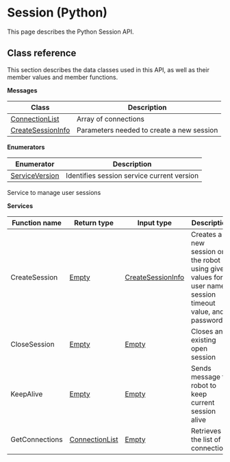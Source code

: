 # Session \(Python\)

This page describes the Python Session API.

## Class reference

This section describes the data classes used in this API, as well as their member values and member functions.

 **Messages** 

|Class|Description|
|-----|-----------|
|[ConnectionList](../messages/Session/ConnectionList.md#)|Array of connections|
|[CreateSessionInfo](../messages/Session/CreateSessionInfo.md#)|Parameters needed to create a new session|

 **Enumerators** 

|Enumerator|Description|
|----------|-----------|
|[ServiceVersion](../enums/Session/ServiceVersion.md#)|Identifies session service current version|

Service to manage user sessions

 **Services** 

|Function name|Return type|Input type|Description|
|-------------|-----------|----------|-----------|
|CreateSession|[Empty](../messages/Common/Empty.md#)|[CreateSessionInfo](../messages/Session/CreateSessionInfo.md#)|Creates a new session on the robot using given values for user name, session timeout value, and password|
|CloseSession|[Empty](../messages/Common/Empty.md#)|[Empty](../messages/Common/Empty.md#)|Closes an existing open session|
|KeepAlive|[Empty](../messages/Common/Empty.md#)|[Empty](../messages/Common/Empty.md#)|Sends message to robot to keep current session alive|
|GetConnections|[ConnectionList](../messages/Session/ConnectionList.md#)|[Empty](../messages/Common/Empty.md#)|Retrieves the list of connections|

